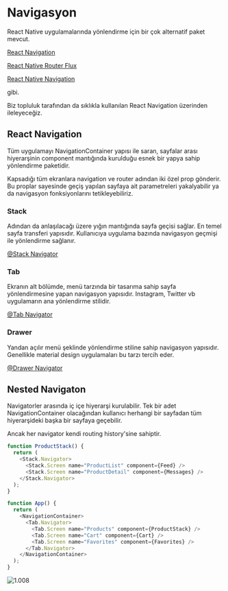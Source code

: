 # Navigasyon

React Native uygulamalarında yönlendirme için bir çok alternatif paket mevcut.

[React Navigation](https://reactnavigation.org)

[React Native Router Flux](https://github.com/aksonov/react-native-router-flux)

[React Native Navigation](https://github.com/wix/react-native-navigation)

gibi.

Biz topluluk tarafından da sıklıkla kullanılan React Navigation üzerinden ileleyeceğiz.

## React Navigation

Tüm uygulamayı NavigationContainer yapısı ile saran, sayfalar arası hiyerarşinin component mantığında kurulduğu esnek bir yapya sahip yönlendirme paketidir.

Kapsadığı tüm ekranlara navigation ve router adından iki özel prop gönderir. Bu proplar sayesinde geçiş yapılan sayfaya ait parametreleri yakalyabilir ya da navigasyon fonksiyonlarını tetikleyebiliriz.

### Stack

Adından da anlaşılacağı üzere yığın mantığında sayfa geçisi sağlar. En temel sayfa transferi yapısıdır. Kullanıcıya uygulama bazında navigasyon geçmişi ile yönlendirme sağlanır.

[@Stack Navigator](https://reactnavigation.org/docs/stack-navigator/)

### Tab

Ekranın alt bölümde, menü tarzında bir tasarıma sahip sayfa yönlendirmesine yapan navigasyon yapısıdır. Instagram, Twitter vb uygulamarın ana yönlendirme stilidir.

[@Tab Navigator](https://reactnavigation.org/docs/bottom-tab-navigator/)

### Drawer

Yandan açılır menü şeklinde yönlendirme stiline sahip navigasyon yapısıdır. Genellikle material design uygulamaları bu tarzı tercih eder.

[@Drawer Navigator](https://reactnavigation.org/docs/drawer-navigator/)

## Nested Navigaton

Navigatorler arasında iç içe hiyerarşi kurulabilir. Tek bir adet NavigationContainer olacağından kullanıcı herhangi bir sayfadan tüm hiyerarşideki başka bir sayfaya geçebilir.

Ancak her navigator kendi routing history'sine sahiptir.

```js
function ProductStack() {
  return (
    <Stack.Navigator>
      <Stack.Screen name="ProductList" component={Feed} />
      <Stack.Screen name="ProductDetail" component={Messages} />
    </Stack.Navigator>
  );
}

function App() {
  return (
    <NavigationContainer>
      <Tab.Navigator>
        <Tab.Screen name="Products" component={ProductStack} />
        <Tab.Screen name="Cart" component={Cart} />
        <Tab.Screen name="Favorites" component={Favorites} />
      </Tab.Navigator>
    </NavigationContainer>
  );
}
```

![1.008](https://github.com/Kodluyoruz/taskforce/blob/main/react-native/navigasyon/figures/8.001.jpeg)
